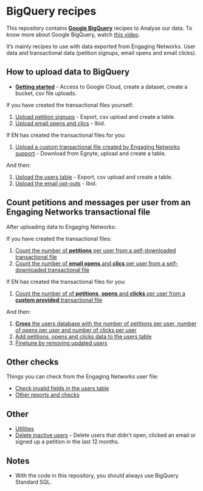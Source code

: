 # BigQuery recipes

This repository contains **[Google BigQuery](https://bigquery.cloud.google.com/)** recipes to Analyse our data. To know more about Google BigQuery, watch [this video](https://www.youtube.com/watch?v=eyBK9nj-7AA).

It’s mainly recipes to use with data exported from Engaging Networks. User data and transactional data (petition signups, email opens and email clicks).

## How to **upload data** to BigQuery

* **[Getting started](prepare-to-bigquery.md)** - Access to Google Cloud, create a dataset, create a bucket, csv file uploads.

If you have created the transactional files yourself:

1. [Upload petition signups](upload-petitions-transactional.md) - Export, csv upload and create a table.
2. [Upload email opens and clics](upload-mails-transactional.md) - Ibid.

If EN has created the transactional files for you:

1. [Upload a custom transactional file created by Engaging Networks support](upload-custom-transactional.md) - Download from Egnyte, upload and create a table.

And then:

1. [Upload the users table](upload-users-table.md) - Export, csv upload and create a table.
2. [Upload the email opt-outs](upload-optouts.md) - Ibid.

## Count **petitions and messages per user** from an Engaging Networks transactional file

After uploading data to Engaging Networks:

If you have created the transactional files:

1. [Count the number of **petitions** per user from a self-downloaded transactional file](count-petitions-per-user-from-transactional.sql)
2. [Count the number of **email opens** and **clics** per user from a self-downloaded transactional file](count-messages-per-user-from-transactional.sql)

If EN has created the transactional files for you:

1. [Count the number of of **petitions**, **opens** and **clicks** per user from a **custom provided** transactional file](process-custom-transactional.sql)

And then:

1. [**Cross** the users database with the number of petitions per user, number of opens per user and number of clicks per user](cross-signups-opens-clics-with-users.sql)
2. [Add petitions, opens and clicks data to the users table](enhance-users-table.md)
3. [Finetune by removing updated users](tune-updated-users.sql)

## Other checks

Things you can check from the Engaging Networks user file:

* [Check invalid fields in the users table](check-invalid-from-users.sql)
* [Other reports and checks](other-reports.sql)

## Other

* [Utilities](utilities.sql)
* [Delete inactive users](delete-inactive.sql) - Delete users that didn't open, clicked an email or signed up a petition in the last 12 months.

## Notes

* With the code in this repository, you should always use BigQuery Standard SQL.
